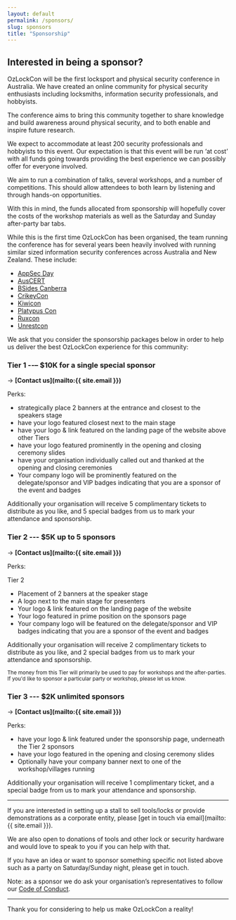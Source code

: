 ```yaml
---
layout: default
permalink: /sponsors/
slug: sponsors
title: "Sponsorship"
---
```


## Interested in being a sponsor?

OzLockCon will be the first locksport and physical security conference in Australia. We have created an online community for physical security enthusiasts including locksmiths, information security professionals, and hobbyists.

The conference aims to bring this community together to share knowledge and build awareness around physical security, and to both enable and inspire future research.

We expect to accommodate at least 200 security professionals and hobbyists to this event. Our expectation is that this event will be run ‘at cost’ with all funds going towards providing the best experience we can possibly offer for everyone involved.

We aim to run a combination of talks, several workshops, and a number of competitions. This should allow attendees to both learn by listening and through hands-on opportunities.

With this in mind, the funds allocated from sponsorship will hopefully cover the costs of the workshop materials as well as the Saturday and Sunday after-party bar tabs.

While this is the first time OzLockCon has been organised, the team running the conference has for several years been heavily involved with running similar sized information security conferences across Australia and New Zealand. These include:

- [AppSec Day](https://www.eventbrite.com.au/e/owasp-melbourne-appsec-day-tickets-27378844862#)
- [AusCERT](https://conference.auscert.org.au/)
- [BSides Canberra](http://bsidesau.com.au/)
- [CrikeyCon](https://www.crikeycon.com/)
- [Kiwicon](https://kiwicon.org/)
- [Platypus Con](https://letsjusthackshit.org/platypuscon2016.html)
- [Ruxcon](https://ruxcon.org.au/)
- [Unrestcon](http://unre.st)

We ask that you consider the sponsorship packages below in order to help us deliver the best OzLockCon experience for this community:

### Tier 1 --– $10K for a single special sponsor

&rarr; **[Contact us](mailto:{{ site.email }})**

Perks:

- strategically place 2 banners at the entrance and closest to the speakers stage
- have your logo featured closest next to the main stage
- have your logo & link featured on the landing page of the website above other Tiers
- have your logo featured prominently in the opening and closing ceremony slides
- have your organisation individually called out and thanked at the opening and closing ceremonies
- Your company logo will be prominently featured on the delegate/sponsor and VIP badges indicating that you are a sponsor of the event and badges


Additionally your organisation will receive 5 complimentary tickets to distribute as you like, and 5 special badges from us to mark your attendance and sponsorship.

### Tier 2 --- $5K up to 5 sponsors

&rarr; **[Contact us](mailto:{{ site.email }})**

Perks:

Tier 2
- Placement of 2 banners at the speaker stage
- A logo next to the main stage for presenters
- Your logo & link featured on the landing page of the website
- Your logo featured in prime position on the sponsors page
- Your company logo will be featured on the delegate/sponsor and VIP badges indicating that you are a sponsor of the event and badges

 
Additionally your organisation will receive 2 complimentary tickets to distribute as you like, and 2 special badges from us to mark your attendance and sponsorship.

<small>The money from this Tier will primarily be used to pay for workshops and the after-parties. If you'd like to sponsor a particular party or workshop, please let us know.</small>

### Tier 3 --- $2K unlimited sponsors

&rarr; **[Contact us](mailto:{{ site.email }})**

Perks:

- have your logo & link featured under the sponsorship page, underneath the Tier 2 sponsors
- have your logo featured in the opening and closing ceremony slides
- Optionally have your company banner next to one of the workshop/villages running 


Additionally your organisation will receive 1 complimentary ticket, and a special badge from us to mark your attendance and sponsorship.

***

If you are interested in setting up a stall to sell tools/locks or provide demonstrations as a corporate entity, please [get in touch via email](mailto:{{ site.email }}).

We are also open to donations of tools and other lock or security hardware and would love to speak to you if you can help with that.

If you have an idea or want to sponsor something specific not listed above such as a party on Saturday/Sunday night, please get in touch.

Note: as a sponsor we do ask your organisation’s representatives to follow our [Code of Conduct](/conduct/).

***

Thank you for considering to help us make OzLockCon a reality!
